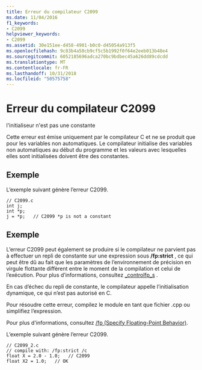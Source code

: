 ```yaml
---
title: Erreur du compilateur C2099
ms.date: 11/04/2016
f1_keywords:
- C2099
helpviewer_keywords:
- C2099
ms.assetid: 30e151ee-d458-4901-b0c0-d45054a913f5
ms.openlocfilehash: 9c83b4a50cb9cf5c5b1992f0f64e2eeb013b48e4
ms.sourcegitcommit: 6052185696adca270bc9bdbec45a626dd89cdcdd
ms.translationtype: MT
ms.contentlocale: fr-FR
ms.lasthandoff: 10/31/2018
ms.locfileid: "50575758"
---
```

# <a name="compiler-error-c2099"></a>Erreur du compilateur C2099

l'initialiseur n'est pas une constante

Cette erreur est émise uniquement par le compilateur C et ne se produit que pour les variables non automatiques.  Le compilateur initialise des variables non automatiques au début du programme et les valeurs avec lesquelles elles sont initialisées doivent être des constantes.

## <a name="example"></a>Exemple

L’exemple suivant génère l’erreur C2099.

```
// C2099.c
int j;
int *p;
j = *p;   // C2099 *p is not a constant
```

## <a name="example"></a>Exemple

L’erreur C2099 peut également se produire si le compilateur ne parvient pas à effectuer un repli de constante sur une expression sous **/fp:strict** , ce qui peut être dû au fait que les paramètres de l’environnement de précision en virgule flottante diffèrent entre le moment de la compilation et celui de l’exécution. Pour plus d’informations, consultez [_controlfp_s](../../c-runtime-library/reference/controlfp-s.md) .

En cas d’échec du repli de constante, le compilateur appelle l’initialisation dynamique, ce qui n’est pas autorisé en C.

Pour résoudre cette erreur, compilez le module en tant que fichier .cpp ou simplifiez l’expression.

Pour plus d'informations, consultez [/fp (Specify Floating-Point Behavior)](../../build/reference/fp-specify-floating-point-behavior.md).

L’exemple suivant génère l’erreur C2099.

```
// C2099_2.c
// compile with: /fp:strict /c
float X = 2.0 - 1.0;   // C2099
float X2 = 1.0;   // OK
```